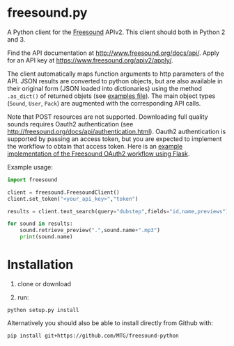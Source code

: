 freesound.py
============

A Python client for the [Freesound](http://freesound.org) APIv2.
This client should both in Python 2 and 3.

Find the API documentation at http://www.freesound.org/docs/api/. 
Apply for an API key at https://www.freesound.org/apiv2/apply/. 

The client automatically maps function arguments to http parameters of the API. 
JSON results are converted to python objects, but are also available in their original form (JSON loaded into dictionaries) using the method `.as_dict()` of returned objets (see [examples file](https://github.com/MTG/freesound-python/blob/master/examples.py)). 
The main object types (`Sound`, `User`, `Pack`) are augmented with the corresponding API calls.

Note that POST resources are not supported. Downloading full quality sounds requires Oauth2 authentication (see http://freesound.org/docs/api/authentication.html). Oauth2 authentication is supported by passing an access token, but you are expected to implement the workflow to obtain that access token. Here is an [example implementation of the Freesound OAuth2 workflow using Flask](https://gist.github.com/ffont/3607ba4af9814f3877cd42894a564222).

Example usage:

```python
import freesound

client = freesound.FreesoundClient()
client.set_token("<your_api_key>","token")

results = client.text_search(query="dubstep",fields="id,name,previews")

for sound in results:
    sound.retrieve_preview(".",sound.name+".mp3")
    print(sound.name)

```

Installation
============
1) clone or download

2) run:
```
python setup.py install
```

Alternatively you should also be able to install directly from Github with:
```
pip install git+https://github.com/MTG/freesound-python
```
